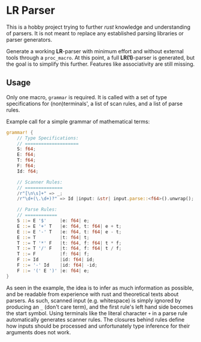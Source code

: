 # LR Parser

This is a hobby project trying to further _rust_ knowledge and understanding of
parsers. It is not meant to replace any established parsing libraries or parser
generators.

Generate a working __LR__-parser with minimum effort and without
external tools through a `proc_macro`.  At this point, a full __LR(1)__-parser
is generated, but the goal is to simplify this further. Features like
associativity are still missing.

## Usage

Only one macro, `grammar` is required. It is called with a set of type
specifications for (non)terminals', a list of scan rules, and a list of parse
rules.

Example call for a simple grammar of mathematical terms:

```rust
grammar! {
	// Type Specifications:
	// ====================
	S: f64;
	E: f64;
	T: f64;
	F: f64;
	Id: f64;

	// Scanner Rules:
	// ==============
	/r"[\n\s]+" => _;
	/r"\d+(\.\d+)?" => Id |input: &str| input.parse::<f64>().unwrap();

	// Parse Rules:
	// ============
	S ::= E '$'     |e: f64| e;
	E ::= E '+' T   |e: f64, t: f64| e + t;
	E ::= E '-' T   |e: f64, t: f64| e - t;
	E ::= T         |t: f64| t;
	T ::= T '*' F   |t: f64, f: f64| t * f;
	T ::= T '/' F   |t: f64, f: f64| t / f;
	T ::= F         |f: f64| f;
	F ::= Id        |id: f64| id;
	F ::= '-' Id    |id: f64| -id;
	F ::= '(' E ')' |e: f64| e;
}
```

As seen in the example, the idea is to infer as much information as possible,
and be readable from experience with rust and theoretical texts about parsers.
As such, scanned input (e.g. whitespace) is simply ignored by producing an `_`
(don't care term), and the first rule's left hand side becomes the start
symbol. Using terminals like the literal character `+` in a parse rule
automatically generates scanner rules. The closures behind rules define how
inputs should be processed and unfortunately type inference for their arguments
does not work.
